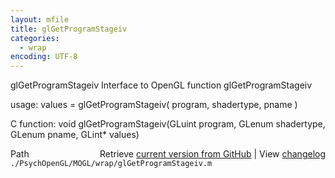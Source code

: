```yaml
---
layout: mfile
title: glGetProgramStageiv
categories:
  - wrap
encoding: UTF-8
---
```


glGetProgramStageiv  Interface to OpenGL function glGetProgramStageiv

usage:  values = glGetProgramStageiv\( program, shadertype, pname \)

C function:  void glGetProgramStageiv\(GLuint program, GLenum shadertype, GLenum pname, GLint\* values\)


<div class="code_header" style="text-align:right;">
  <span style="float:left;">Path&nbsp;&nbsp;</span> <span class="counter">Retrieve <a href=
  "https://raw.github.com/Psychtoolbox-3/Psychtoolbox-3/beta/./PsychOpenGL/MOGL/wrap/glGetProgramStageiv.m">current version from GitHub</a> | View <a href=
  "https://github.com/Psychtoolbox-3/Psychtoolbox-3/commits/beta/./PsychOpenGL/MOGL/wrap/glGetProgramStageiv.m">changelog</a></span>
</div>
<div class="code">
  <code>./PsychOpenGL/MOGL/wrap/glGetProgramStageiv.m</code>
</div>
